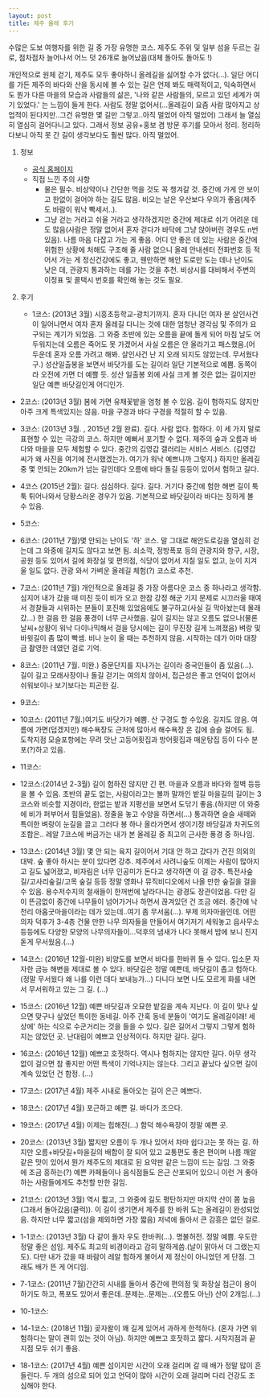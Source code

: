 ```yaml
---
layout: post
title: 제주 올레 후기
---
```


수많은 도보 여행자를 위한 길 중 가장 유명한 코스. 제주도 주위 및 일부 섬을 두르는 길로, 점차점차 늘어나서 어느 덧 26개로 늘어났음(대체 돌아도 돌아도 !)

개인적으로 원체 걷기, 제주도 모두 좋아하니 올레길을 싫어할 수가 없다(...). 일단 어디를 가든 제주의 바다와 산을 동시에 볼 수 있는 길은 언제 봐도 매력적이고, 익숙하면서도 뭔가 다른 마을의 모습과 사람들의 삶은, '나와 같은 사람들의, 모르고 있던 세계가 여기 있었다.' 는 느낌이 들게 한다. 사람도 정말 없어서(...올레길이 요즘 사람 많아지고 상업적이 된다지만..그건 유명한 몇 길만 그렇고..아직 멀었어 아직 멀었어) 그래서 늘 열심히 열심히 걸어다니고 있다. 그래서 정보 공유+홍보 겸 방문 후기를 모아서 정리. 정리하다보니 아직 못 간 길이 생각보다도 훨씬 많다. 아직 멀었어. 

1. 정보
	* [공식 홈페이지](http://www.jejuolle.org/)
    * 직접 느낀 주의 사항
    	* 물은 필수. 비상약이나 간단한 먹을 것도 꼭 챙겨갈 것. 중간에 가게 안 보이고 한없이 걸어야 하는 길도 많음. 비오는 날은 우산보다 우의가 좋음(제주도 바람이 워낙 빡세서..).
      * 그냥 걷는 거라고 쉬울 거라고 생각하겠지만 중간에 제대로 쉬기 어려운 데도 많음(사람은 정말 없어서 혼자 걷다가 바닥에 그냥 앉아버린 경우도 n번 있음). 나름 마음 다잡고 가는 게 좋음. 어디 안 좋은 데 있는 사람은 중간에 위험한 상황에 처해도 구조해 줄 사람 없으니 올레 안내센터 전화번호 등 적어서 가는 게 정신건강에도 좋고, 웬만하면 해안 도로만 도는 데나 난이도 낮은 데, 관광지 통과하는 데를 가는 것을 추천. 비상시를 대비해서 주변의 이정표 및 콜택시 번호를 확인해 놓는 것도 필요.
        

2. 후기
	* 1코스: (2013년 3월) 시흥초등학교-광치기까지. 혼자 다니던 여자 분 살인사건이 일어나면서 여자 혼자 올레길 다니는 것에 대한 엄청난 경각심 및 주의가 요구되는 계기가 되었음. 그 와중 초반에 있는 오름을 끝에 돌게 되어 마침 날도 어두워지는데 오름은 죽어도 못 가겠어서 사실 오름은 안 올라가고 패스했음.(어두운데 혼자 오름 가려고 해봐. 살인사건 난 지 오래 되지도 않았는데. 무서웠다구.)
    	성산일출봉을 보면서 바닷가를 도는 길이라 일단 기본적으로 예쁨. 동쪽이라 오전에 가면 더 예쁠 듯. 성산 일출봉 외에 사실 크게 볼 것은 없는 길이지만 일단 예쁜 바닷길인게 어디인가.

  * 2코스: (2013년 3월) 봄에 가면 유채꽃밭을 엄청 볼 수 있음. 길이 험하지도 않지만 아주 크게 특색있지는 않음. 마을 구경과 바다 구경을 적절히 할 수 있음.

  * 3코스: (2013년 3월. , 2015년 2월 완료). 길다. 사람 없다. 험하다. 이 세 가지 말로 표현할 수 있는 극강의 코스. 하지만 예뻐서 포기할 수 없다. 제주의 숲과 오름과 바다와 마을을 모두 체험할 수 있다. 중간의 김영갑 갤러리는 서비스 서비스. (김영갑씨가 왜 사진을 여기에 전시했겠는가. 여기가 워낙 예쁘니까 그렇지.) 하지만 올레길 중 몇 안되는 20km가 넘는 길인데다 오름에 바다 돌길 등등이 있어서 험하고 길다. 

  * 4코스 (2015년 2월): 길다. 심심하다. 길다. 길다. 거기다 중간에 험한 해변 길이 툭툭 튀어나와서 당황스러운 경우가 있음. 기본적으로 바닷길이라 바다는 징하게 볼 수 있음.

  * 5코스:

  * 6코스: (2011년 7월)몇 안되는 난이도 '하' 코스. 말 그대로 해안도로길을 열심히 걷는데 그 와중에 길지도 않다고 보면 됨. 쇠소깍, 정방폭포 등의 관광지와 항구, 시장, 공원 등도 있어서 길에 화장실 및 편의점, 식당이 없어서 지칠 일도 없고, 눈이 지겨울 일도 없다. 관광 와서 가벼운 올레길 체험(?) 코스로 추천.

  * 7코스: (2011년 7월) 개인적으로 올레길 중 가장 아름다운 코스 중 하나라고 생각함. 심지어 내가 갔을 때 미친 듯이 비가 오고 한참 강정 해군 기지 문제로 시끄러울 때여서 경찰들과 시위하는 분들이 포진해 있었음에도 불구하고(사실 길 막아놨는데 몰래 갔...) 한 걸음 한 걸음 풍경이 너무 근사했음. 길이 길지는 않고 오름도 없으나(물론 날씨+상황이 워낙 다이나믹해서 걸을 당시에는 길이 무진장 길게 느껴졌음) 벼랑 및 바윗길이 좀 많이 빡셈. 비나 눈이 올 때는 추천하지 않음. 시작하는 데가 아마 대장금 촬영한 데였던 걸로 기억.

  * 8코스: (2011년 7월. 미완.) 중문단지를 지나가는 길이라 중국인들이 좀 있음(...). 길이 길고 모래사장이나 돌길 걷기는 여의치 않아서, 접근성은 좋고 언덕이 없어서 쉬워보이나 보기보다는 피곤한 길.
  
  * 9코스: 
  
  * 10코스: (2011년 7월.)여기도 바닷가가 예쁨. 산 구경도 할 수있음. 길지도 않음.  여름에 가면(덥겠지만) 해수욕장도 근처에 많아서 해수욕장 온 김에 슬슬 걸어도 됨. 도착지점 모슬포항에는 무려 맛난 고등어횟집과 방어횟집과 매운탕집 등이 다수 분포(?)하고 있음.
  
  * 11코스: 
  
  * 12코스:(2014년 2-3월) 길이 험하진 않지만 긴 편. 마을과 오름과 바다와 절벽 등등을 볼 수 있음. 초반의 끝도 없는, 사람이라고는 볼까 말까인 밭길 마을길의 길이는 3코스와 비슷할 지경이라, 한없는 밭과 지평선을 보면서 도닦기 좋음.(하지만 이 와중에 비가 퍼부어서 힘들었음). 정줄을 놓고 수양을 하면서(...) 통과하면 슬슬 새떼와 특이한 벼랑이 눈길을 끌고 그러다 봉 하나 올라가면서 생이기정 바당길과 차귀도의 조합은.. 레알 7코스에 버금가는 내가 본 올레길 중 최고의 근사한 풍경 중 하나임.
  
  * 13코스: (2014년 3월) 몇 안 되는 육지 길이어서 기대 안 하고 갔다가 건진 의외의 대박. 숲 좋아	하시는 분이 있다면 강추. 제주에서 사려니숲도 이제는 사람이 많아지고 길도 넓어졌고, 비자림은 너무 인공미가 돈다고 생각하면 이 길 강추. 특전사숲길/고사리숲길/고목 숲길 등등 정말 영화나 뮤직비디오에서 나올 만한 숲길을 걸을 수 있음. 용수저수지의 철새들이 한꺼번에 날라다니는 광경도 장관이었음. 다만 길이 뜬금없이 중간에 나무들이 넘어가거나 하면서 끊겨있던 건 조금 에러. 중간에 낙천리 아홉굿마을이라는 데가 있는데..여기 좀 무서움(...). 부제 의자마을인데. 어떤 의자 덕후가 3-4층 건물 만한 나무 의자들을 만들어서 여기저기 세워놓고 읍사무소 등등에도 다양한 모양의 나무의자들이...덕후의 냄새가 나다 못해서 밤에 보니 진지돋게 무서웠음.(...)
  
  * 14코스: (2016년 12월-미완) 비양도를 보면서 바다를 한바퀴 돌 수 있다. 입소문 자자한 금능 해변을 제대로 볼 수 있다. 바닷길은 정말 예쁜데, 바닷길이 좁고 험하다. (정말 무서웠다 왜 나를 이런 데다 보내능가...) 다니다 보면 나도 모르게 화를 내면서 무서워하고 있는 그 길. (...)
  
  * 15코스: (2016년 12월) 예쁜 바닷길과 오묘한 밭길을 계속 지난다. 이 길이 맞나 싶으면 맞구나 싶었던 특이한 동네길. 아주 간혹 동네 분들이 '여기도 올레길이래! 세상에' 하는 식으로 수군거리는 것을 들을 수 있다. 길은 길어서 그렇지 그렇게 험하지는 않았던 곳. 난대림이 예쁘고 인상적이다. 하지만 길다. 길다.
  
  * 16코스: (2016년 12월) 예쁘고 호젓하다. 역시나 험하지는 않지만 길다. 아무 생각 없이 걸으면 참 좋지만 어떤 특색이 기억나지는 않는다. 그리고 끝났다 싶으면 길이 계속 있었던 건 함정. (...)
  
  * 17코스: (2017년 4월) 제주 시내로 돌아오는 길이 은근 예쁘다.
  
  * 18코스: (2017년 4월) 포근하고 예쁜 길. 바다가 조으다.
  
  * 19코스: (2017년 4월) 이제는 힙해진(...) 함덕 해수욕장이 정말 예쁜 곳.
  
  * 20코스: (2013년 3월) 짧지만 오름이 두 개나 있어서 차마 쉽다고는 못 하는 길. 하지만 오름+바닷길+마을길의 배합이 잘 되어 있고 교통편도 좋은 편이며 나름 깨알같은 맛이 있어서 뭔가 제주도의 제대로 된 요약판 같은 느낌이 드는 길임. 그 와중에 조금 흥하는(?) 예쁜 카페들이나 음식점들도 은근 산포되어 있으니 이런 거 좋아하는 사람들에게도 추천할 만한 길임.
  
  * 21코스: (2013년 3월) 역시 짧고, 그 와중에 길도 평탄하지만 마지막 산이 쫌 높음(그래서 돌아갔음(쿨럭)).  이 길이 생기면서 제주를 한 바퀴 도는 올레길이 완성되었음. 하지만 너무 짧고(섬을 제외하면 가장 짧음) 저녁에 돌아서 큰 감흥은 없던 걸로.
  
  * 1-1코스: (2013년 3월) 다 같이 돌자 우도 한바퀴(...). 명불허전. 정말 예쁨. 우도란 정말 좋은 섬임. 제주도 최고의 비경이라고 감히 말하게씀.(날이 맑아서 더 그랬는지도). 다만 내가 갔을 때 바람이 레알 험하게 불어서 제 정신이 아니었던 게 단점. 그래도 배가 뜬 게 어디임.
  
  * 7-1코스: (2011년 7월)간간히 시내를 돌아서 중간에 편의점 및 화장실 접근이 용이하기도 하고, 폭포도 있어서 좋은데..문제는..문제는...(오름도 아닌) 산이 2개임.(...)
  
  * 10-1코스:
  
  * 14-1코스: (2018년 11월) 곶자왈이 꽤 길게 있어서 과하게 한적하다. (혼자 가면 위험하다는 말이 괜히 있는 것이 아님). 하지만 예쁘고 호젓하고 짧다. 시작지점과 끝지점 모두 쉬기 좋음.
  
  * 18-1코스: (2017년 4월) 예쁜 섬이지만 시간이 오래 걸리며 갈 때 배가 정말 많이 흔들린다. 두 개의 섬으로 되어 있고 언덕이 많아 시간이 오래 걸리며 다리 건강도 조심해야 한다.
